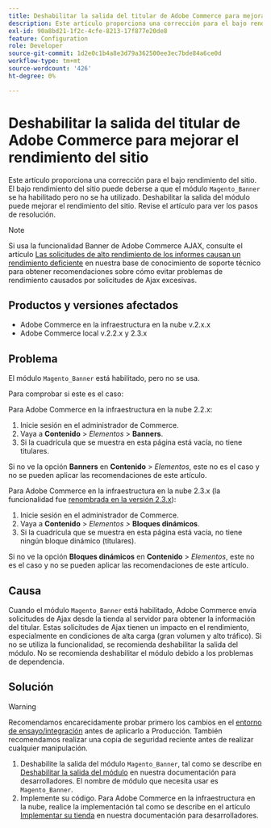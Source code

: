 ```yaml
---
title: Deshabilitar la salida del titular de Adobe Commerce para mejorar el rendimiento del sitio
description: Este artículo proporciona una corrección para el bajo rendimiento del sitio. El bajo rendimiento del sitio puede deberse a que el módulo Magento_Banner esté habilitado, pero no se haya utilizado. Deshabilitar la salida del módulo puede mejorar el rendimiento del sitio. Revise el artículo para ver los pasos de resolución.
exl-id: 90a8bd21-1f2c-4cfe-8213-17f877e20de8
feature: Configuration
role: Developer
source-git-commit: 1d2e0c1b4a8e3d79a362500ee3ec7bde84a6ce0d
workflow-type: tm+mt
source-wordcount: '426'
ht-degree: 0%

---
```


# Deshabilitar la salida del titular de Adobe Commerce para mejorar el rendimiento del sitio

Este artículo proporciona una corrección para el bajo rendimiento del sitio. El bajo rendimiento del sitio puede deberse a que el módulo `Magento_Banner` se ha habilitado pero no se ha utilizado. Deshabilitar la salida del módulo puede mejorar el rendimiento del sitio. Revise el artículo para ver los pasos de resolución.

>[!NOTE]
>
>Si usa la funcionalidad Banner de Adobe Commerce AJAX, consulte el artículo [Las solicitudes de alto rendimiento de los informes causan un rendimiento deficiente](/help/troubleshooting/miscellaneous/high-throughput-ajax-requests-cause-poor-performance.md) en nuestra base de conocimiento de soporte técnico para obtener recomendaciones sobre cómo evitar problemas de rendimiento causados por solicitudes de Ajax excesivas.

## Productos y versiones afectados

* Adobe Commerce en la infraestructura en la nube v.2.x.x
* Adobe Commerce local v.2.2.x y 2.3.x

## Problema

El módulo `Magento_Banner` está habilitado, pero no se usa.

Para comprobar si este es el caso:

Para Adobe Commerce en la infraestructura en la nube 2.2.x:

1. Inicie sesión en el administrador de Commerce.
1. Vaya a **Contenido** > *Elementos* > **Banners**.
1. Si la cuadrícula que se muestra en esta página está vacía, no tiene titulares.

Si no ve la opción **Banners** en **Contenido** > *Elementos*, este no es el caso y no se pueden aplicar las recomendaciones de este artículo.

Para Adobe Commerce en la infraestructura en la nube 2.3.x (la funcionalidad fue [renombrada en la versión 2.3.x](https://devdocs.magento.com/guides/v2.3/release-notes/ReleaseNotes2.3.0Commerce.html#banner-now-dynamic-block)):

1. Inicie sesión en el administrador de Commerce.
1. Vaya a **Contenido** > *Elementos >* **Bloques dinámicos**.
1. Si la cuadrícula que se muestra en esta página está vacía, no tiene ningún bloque dinámico (titulares).

Si no ve la opción **Bloques dinámicos** en **Contenido** > *Elementos*, este no es el caso y no se pueden aplicar las recomendaciones de este artículo.

## Causa

Cuando el módulo `Magento_Banner` está habilitado, Adobe Commerce envía solicitudes de Ajax desde la tienda al servidor para obtener la información del titular. Estas solicitudes de Ajax tienen un impacto en el rendimiento, especialmente en condiciones de alta carga (gran volumen y alto tráfico). Si no se utiliza la funcionalidad, se recomienda deshabilitar la salida del módulo. No se recomienda deshabilitar el módulo debido a los problemas de dependencia.

## Solución

>[!WARNING]
>
>Recomendamos encarecidamente probar primero los cambios en el [entorno de ensayo/integración](/help/announcements/adobe-commerce-announcements/integration-environment-enhancement-request-pro-and-starter.md) antes de aplicarlo a Producción. También recomendamos realizar una copia de seguridad reciente antes de realizar cualquier manipulación.

1. Deshabilite la salida del módulo `Magento_Banner`, tal como se describe en [Deshabilitar la salida del módulo](https://devdocs.magento.com/guides/v2.3/config-guide/config/disable-module-output.html) en nuestra documentación para desarrolladores. El nombre de módulo que necesita usar es `Magento_Banner`.
1. Implemente su código. Para Adobe Commerce en la infraestructura en la nube, realice la implementación tal como se describe en el artículo [Implementar su tienda](https://devdocs.magento.com/guides/v2.3/cloud/live/stage-prod-live.html) en nuestra documentación para desarrolladores.
